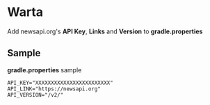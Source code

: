 # Warta
Add newsapi.org's **API Key**, **Links** and **Version** to **gradle.properties**

## Sample
**gradle.properties** sample
```
API_KEY="XXXXXXXXXXXXXXXXXXXXXXXX"
API_LINK="https://newsapi.org"
API_VERSION="/v2/"
```
